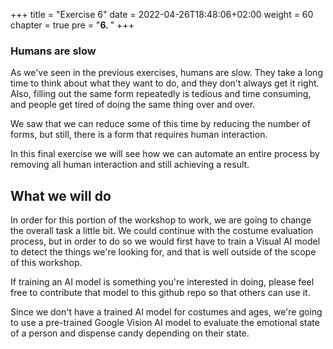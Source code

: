 +++
title = "Exercise 6"
date = 2022-04-26T18:48:06+02:00
weight = 60
chapter = true
pre = "<b>6. </b>"
+++

### Humans are slow

As we've seen in the previous exercises, humans are slow. They take a long time to think about what they want to do, and they don't always get it right. Also, filling out the same form repeatedly is tedious and time consuming, and people get tired of doing the same thing over and over.

We saw that we can reduce some of this time by reducing the number of forms, but still, there is a form that requires human interaction.

In this final exercise we will see how we can automate an entire process by removing all human interaction and still achieving a result.

## What we will do

In order for this portion of the workshop to work, we are going to change the overall task a little bit. We could continue with the costume evaluation process, but in order to do so we would first have to train a Visual AI model to detect the things we're looking for, and that is well outside of the scope of this workshop.

If training an AI model is something you're interested in doing, please feel free to contribute that model to this github repo so that others can use it.

Since we don't have a trained AI model for costumes and ages, we're going to use a pre-trained Google Vision AI model to evaluate the emotional state of a person and dispense candy depending on their state.




